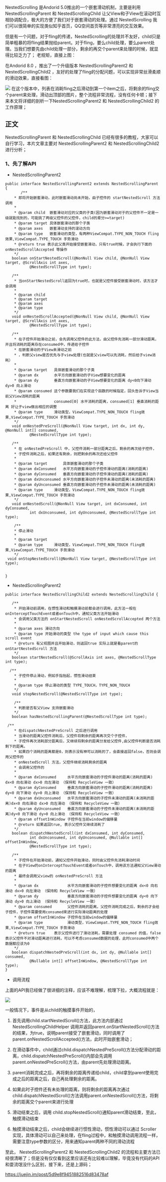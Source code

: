  
  NestedScrolling 是Andorid 5.0推出的一个嵌套滑动机制，主要是利用 NestedScrollingParent 和 NestedScrollingChild 让父View和子View在滚动时互相协调配合，极大的方便了我们对于嵌套滑动的处理。通过 NestedScrolling 我们可以很简单的实现类似知乎首页，QQ空间首页等非常漂亮的交互效果。
  
  但是有一个问题，对于fling的传递，NestedScrolling的处理并不友好，child只是简单粗暴的将fling结果抛给parent。对于fling，要么child处理，要么parent处理。当我们想要先由child处理一部分，剩余的再交个parent来处理的时候，就显得比较乏力了； 
  老规矩，直接上图：


 在Andorid 8.0 ，推出了一个升级版本 NestedScrollingParent2 和 NestedScrollingChild2  ，友好的处理了fling的分配问题，可以实现非常丝滑柔顺的滑动效果，直接看图：

![](https://user-gold-cdn.xitu.io/2019/10/10/16db38ed192d0aa0?w=375&h=750&f=gif&s=280425)
在这个版本中，列表在消耗fling之后滑动到第一个item之后，将剩余的fling交个parent来处理，滑动出顶部的图片，整个流程非常流程，没有任何卡顿；接下来本文将详细的剖析一下NestedScrollingParent2 和 NestedScrollingChild2 的工作原理；

## 正文
 NestedScrollingParent 和 NestedScrollingChild 已经有很多的教程，大家可以自行学习，本片文章主要对 NestedScrollingParent2 和 NestedScrollingChild2 进行分析；
 
 ### 1、先了解API
  * NestedScrollingParent2
 ```
public interface NestedScrollingParent2 extends NestedScrollingParent {
        /**
     * 即将开始嵌套滑动，此时嵌套滑动尚未开始，由子控件的 startNestedScroll 方法调用
     *
     * @param child  嵌套滑动对应的父类的子类(因为嵌套滑动对于的父控件不一定是一级就能找到的，可能挑了两级父控件的父控件，child的辈分>=target)
     * @param target 具体嵌套滑动的那个子类
     * @param axes   嵌套滑动支持的滚动方向
     * @param type   嵌套滑动的类型，有两种ViewCompat.TYPE_NON_TOUCH fling效果,ViewCompat.TYPE_TOUCH 手势滑动
     * @return true 表示此父类开始接受嵌套滑动，只有true时候，才会执行下面的 onNestedScrollAccepted 等操作
     */
    boolean onStartNestedScroll(@NonNull View child, @NonNull View target, @ScrollAxis int axes,
            @NestedScrollType int type);

    /**
     * 当onStartNestedScroll返回为true时，也就是父控件接受嵌套滑动时，该方法才会调用
     *
     * @param child
     * @param target
     * @param axes
     * @param type
     */
    void onNestedScrollAccepted(@NonNull View child, @NonNull View target, @ScrollAxis int axes,
            @NestedScrollType int type);

    /**
     * 在子控件开始滑动之前，会先调用父控件的此方法，由父控件先消耗一部分滑动距离，并且将消耗的距离存在consumed中，传递给子控件
     * 在嵌套滑动的子View未滑动之前
     * ，判断父view是否优先与子view处理(也就是父view可以先消耗，然后给子view消耗）
     *
     * @param target   具体嵌套滑动的那个子类
     * @param dx       水平方向嵌套滑动的子View想要变化的距离
     * @param dy       垂直方向嵌套滑动的子View想要变化的距离 dy<0向下滑动 dy>0 向上滑动
     * @param consumed 这个参数要我们在实现这个函数的时候指定，回头告诉子View当前父View消耗的距离
     *                 consumed[0] 水平消耗的距离，consumed[1] 垂直消耗的距离 好让子view做出相应的调整
     * @param type     滑动类型，ViewCompat.TYPE_NON_TOUCH fling效果,ViewCompat.TYPE_TOUCH 手势滑动
     */
    void onNestedPreScroll(@NonNull View target, int dx, int dy, @NonNull int[] consumed,
            @NestedScrollType int type);
            
    /**
     * 在 onNestedPreScroll 中，父控件消耗一部分距离之后，剩余的再次给子控件，
     * 子控件消耗之后，如果还有剩余，则把剩余的再次还给父控件
     *
     * @param target       具体嵌套滑动的那个子类
     * @param dxConsumed   水平方向嵌套滑动的子控件滑动的距离(消耗的距离)
     * @param dyConsumed   垂直方向嵌套滑动的子控件滑动的距离(消耗的距离)
     * @param dxUnconsumed 水平方向嵌套滑动的子控件未滑动的距离(未消耗的距离)
     * @param dyUnconsumed 垂直方向嵌套滑动的子控件未滑动的距离(未消耗的距离)
     * @param type     滑动类型，ViewCompat.TYPE_NON_TOUCH fling效果,ViewCompat.TYPE_TOUCH 手势滑动
     */
    void onNestedScroll(@NonNull View target, int dxConsumed, int dyConsumed,
            int dxUnconsumed, int dyUnconsumed, @NestedScrollType int type);

     /**
     * 停止滑动
     *
     * @param target
     * @param type     滑动类型，ViewCompat.TYPE_NON_TOUCH fling效果,ViewCompat.TYPE_TOUCH 手势滑动
     */
  void onStopNestedScroll(@NonNull View target, @NestedScrollType int type);
 
 
}
 ```
 * NestedScrollingParent2
 
 ```
 public interface NestedScrollingChild2 extends NestedScrollingChild {

    /**
     * 开始滑动前调用，在惯性滑动和触摸滑动前都会进行调用，此方法一般在 onInterceptTouchEvent或者onTouch中，通知父类方法开始滑动
     * 会调用父类方法的 onStartNestedScroll onNestedScrollAccepted 两个方法
     *
     * @param axes 滑动方向
     * @param type 开始滑动的类型 the type of input which cause this scroll event
     * @return 有父视图并且开始滑动，则返回true 实际上就是看parent的 onStartNestedScroll 方法
     */
    boolean startNestedScroll(@ScrollAxis int axes, @NestedScrollType int type);

   /**
     * 子控件停止滑动，例如手指抬起，惯性滑动结束
     *
     * @param type 停止滑动的类型 TYPE_TOUCH，TYPE_NON_TOUCH
     */
    void stopNestedScroll(@NestedScrollType int type);

     /**
     * 判断是否有父View 支持嵌套滑动
     */
    boolean hasNestedScrollingParent(@NestedScrollType int type);

  /**
     * 在dispatchNestedPreScroll 之后进行调用
     * 当滑动的距离父控件消耗后，父控件将剩余的距离再次交个子控件，
     * 子控件再次消耗部分距离后，又继续将剩余的距离分发给父控件,由父控件判断是否消耗剩下的距离。
     * 如果四个消耗的距离都是0，则表示没有神可以消耗的了，会直接返回false，否则会调用父控件的
     * onNestedScroll 方法，父控件继续消耗剩余的距离
     * 会调用父控件的
     *
     * @param dxConsumed     水平方向嵌套滑动的子控件滑动的距离(消耗的距离)    dx<0 向右滑动 dx>0 向左滑动 （保持和 RecycleView 一致）
     * @param dyConsumed     垂直方向嵌套滑动的子控件滑动的距离(消耗的距离)    dy<0 向下滑动 dy>0 向上滑动 （保持和 RecycleView 一致）
     * @param dxUnconsumed   水平方向嵌套滑动的子控件未滑动的距离(未消耗的距离)dx<0 向右滑动 dx>0 向左滑动 （保持和 RecycleView 一致）
     * @param dyUnconsumed   垂直方向嵌套滑动的子控件未滑动的距离(未消耗的距离)dy<0 向下滑动 dy>0 向上滑动 （保持和 RecycleView 一致）
     * @param offsetInWindow 子控件在当前window的偏移量
     * @return 如果返回true, 表示父控件又继续消耗了
     */
    boolean dispatchNestedScroll(int dxConsumed, int dyConsumed,
            int dxUnconsumed, int dyUnconsumed, @Nullable int[] offsetInWindow,
            @NestedScrollType int type);

    /**
     * 子控件在开始滑动前，通知父控件开始滑动，同时由父控件先消耗滑动时间
     * 在子View的onInterceptTouchEvent或者onTouch中，调用该方法通知父View滑动的距离
     * 最终会调用父view的 onNestedPreScroll 方法
     *
     * @param dx             水平方向嵌套滑动的子控件想要变化的距离 dx<0 向右滑动 dx>0 向左滑动 （保持和 RecycleView 一致）
     * @param dy             垂直方向嵌套滑动的子控件想要变化的距离 dy<0 向下滑动 dy>0 向上滑动 （保持和 RecycleView 一致）
     * @param consumed       父控件消耗的距离，父控件消耗完成之后，剩余的才会给子控件，子控件需要使用consumed来进行实际滑动距离的处理
     * @param offsetInWindow 子控件在当前window的偏移量
     * @param type           滑动类型，ViewCompat.TYPE_NON_TOUCH fling效果,ViewCompat.TYPE_TOUCH 手势滑动
     * @return true    表示父控件进行了滑动消耗，需要处理 consumed 的值，false表示父控件不对滑动距离进行消耗，可以不考虑consumed数据的处理，此时consumed中两个数据都应该为0
     */
    boolean dispatchNestedPreScroll(int dx, int dy, @Nullable int[] consumed,
            @Nullable int[] offsetInWindow, @NestedScrollType int type);
}
  ```
  
  * 调用流程
  
 上面的API我已经做了很详细的注释，应该不难理解，梳理下拉，大概流程就是：
 
![](https://user-gold-cdn.xitu.io/2019/10/10/16db3a422eaab57d?w=1151&h=490&f=png&s=33346)

一般情况下，事件是从child的触摸事件开始的，

 1. 首先调用child.startNestedScroll()方法，此方法内部通过 NestedScrollingChildHelper 调用并返回parent.onStartNestedScroll()方法的结果，为true，说明parent接受了嵌套滑动，同时调用了parent.onNestedScrollAccepted()方法，此时开始嵌套滑动；
 
2. 在滑动事件中，child通过child.dispatchNestedPreScroll()方法分配滑动的距离，child.dispatchNestedPreScroll()内部会先调用parent.onNestedPreScroll()方法，由parent先处理滑动距离。
3. parent消耗完成之后，再将剩余的距离传递给child，child拿到parent使用完成之后的距离之后，自己再处理剩余的距离。
4. 如果此时子控件还有未处理的距离，则将剩余的距离再次通过 child.dispatchNestedScroll()方法调用parent.onNestedScroll()方法，将剩余的距离交个parent来进行处理
5. 滑动结束之后，调用 child.stopNestedScroll()通知parent滑动结束，至此，触摸滑动结束
6. 触摸滑动结束之后，child会继续进行惯性滑动，惯性滑动可以通过 Scroller 实现，具体滑动可以自己来处理，在fling过程中，和触摸滑动调用流程一样，需要注意type参数的区分，用来通知parent两种不同的滑动流程

至此， NestedScrollingParent2 和 NestedScrollingChild2 的流程和主要方法已经很清晰了；但是没有仅仅看到这里应该还有比较难以理解，毕竟没有代码的API和耍流氓没什么区别，接下来，还是上源码；

 https://juejin.im/post/5d9e8f9451882516d83478af
   

